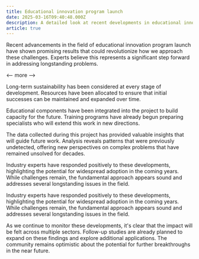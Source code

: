 ```yaml
---
title: Educational innovation program launch
date: 2025-03-16T09:40:48.000Z
description: A detailed look at recent developments in educational innovation program launch
article: true
---
```

Recent advancements in the field of educational innovation program launch have shown promising results that could revolutionize how we approach these challenges. Experts believe this represents a significant step forward in addressing longstanding problems.

<-- more -->

Long-term sustainability has been considered at every stage of development. Resources have been allocated to ensure that initial successes can be maintained and expanded over time.

Educational components have been integrated into the project to build capacity for the future. Training programs have already begun preparing specialists who will extend this work in new directions.

The data collected during this project has provided valuable insights that will guide future work. Analysis reveals patterns that were previously undetected, offering new perspectives on complex problems that have remained unsolved for decades.

Industry experts have responded positively to these developments, highlighting the potential for widespread adoption in the coming years. While challenges remain, the fundamental approach appears sound and addresses several longstanding issues in the field.

Industry experts have responded positively to these developments, highlighting the potential for widespread adoption in the coming years. While challenges remain, the fundamental approach appears sound and addresses several longstanding issues in the field.

As we continue to monitor these developments, it's clear that the impact will be felt across multiple sectors. Follow-up studies are already planned to expand on these findings and explore additional applications. The community remains optimistic about the potential for further breakthroughs in the near future.
